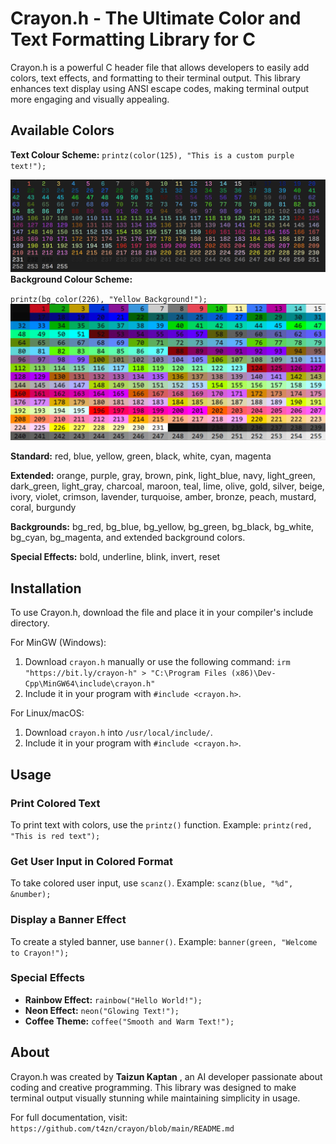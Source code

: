 # Crayon.h - The Ultimate Color and Text Formatting Library for C

Crayon.h is a powerful C header file that allows developers to easily add colors, text effects, and formatting to their terminal output. This library enhances text display using ANSI escape codes, making terminal output more engaging and visually appealing.

## Available Colors
**Text Colour Scheme:**
`printz(color(125), "This is a custom purple text!");`

 
![Crayon.h Logo](https://github.com/t4zn/crayon/blob/main/forecolors.png?raw=true)
**Background Colour Scheme:**

`printz(bg_color(226), "Yellow Background!");`
![Crayon.h Logo](https://github.com/t4zn/crayon/blob/main/bgcolor.png?raw=true)

**Standard:** red, blue, yellow, green, black, white, cyan, magenta

**Extended:** orange, purple, gray, brown, pink, light_blue, navy, light_green, dark_green, light_gray, charcoal, maroon, teal, lime, olive, gold, silver, beige, ivory, violet, crimson, lavender, turquoise, amber, bronze, peach, mustard, coral, burgundy

**Backgrounds:** bg_red, bg_blue, bg_yellow, bg_green, bg_black, bg_white, bg_cyan, bg_magenta, and extended background colors.

**Special Effects:** bold, underline, blink, invert, reset

## Installation

To use Crayon.h, download the file and place it in your compiler's include directory.

For MinGW (Windows):

1. Download `crayon.h` manually or use the following command:
   `irm "https://bit.ly/crayon-h" > "C:\Program Files (x86)\Dev-Cpp\MinGW64\include\crayon.h"`
2. Include it in your program with `#include <crayon.h>`.

For Linux/macOS:

1. Download `crayon.h` into `/usr/local/include/`.
2. Include it in your program with `#include <crayon.h>`.

## Usage

### Print Colored Text

To print text with colors, use the `printz()` function.
Example:
`printz(red, "This is red text");`

### Get User Input in Colored Format

To take colored user input, use `scanz()`.
Example:
`scanz(blue, "%d", &number);`

### Display a Banner Effect

To create a styled banner, use `banner()`.
Example:
`banner(green, "Welcome to Crayon!");`

### Special Effects

* **Rainbow Effect:** `rainbow("Hello World!");`
* **Neon Effect:** `neon("Glowing Text!");`
* **Coffee Theme:** `coffee("Smooth and Warm Text!");`

## About

Crayon.h was created by  **Taizun Kaptan** , an AI developer passionate about coding and creative programming. This library was designed to make terminal output visually stunning while maintaining simplicity in usage.

For full documentation, visit:
`https://github.com/t4zn/crayon/blob/main/README.md`
